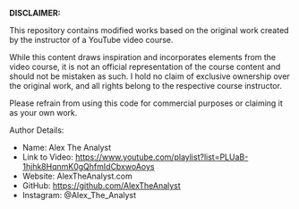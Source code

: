 **DISCLAIMER:**

This repository contains modified works based on the original work created by the instructor of a YouTube video course.

While this content draws inspiration and incorporates elements from the video course, it is not an official representation of the course content and should not be mistaken as such.
I hold no claim of exclusive ownership over the original work, and all rights belong to the respective course instructor.

Please refrain from using this code for commercial purposes or claiming it as your own work.

Author Details:
* Name: Alex The Analyst
* Link to Video: https://www.youtube.com/playlist?list=PLUaB-1hjhk8HqnmK0gQhfmIdCbxwoAoys
* Website: AlexTheAnalyst.com
* GitHub: https://github.com/AlexTheAnalyst
* Instagram: @Alex_The_Analyst
